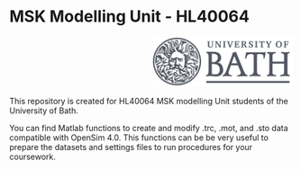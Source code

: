 # MSK Modelling Unit - HL40064
<p align="right">
  <img src="docs/University_of_Bath_logo.svg.png" width="250" title="hover text">
</p>
This repository is created for HL40064 MSK modelling Unit students of the University of Bath.

You can find Matlab functions to create and modify .trc, .mot, and .sto data compatible with OpenSim 4.0. This functions can be be very useful to prepare the datasets and settings files to run procedures for your coursework.


